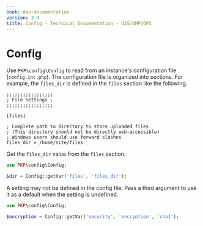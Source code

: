 ```yaml
---
book: dev-documentation
version: 3.4
title: Config - Technical Documentation - OJS|OMP|OPS
---
```


# Config

Use `PKP\config\Config` to read from an instance's configuration file (`config.inc.php`). The configuration file is organized into sections. For example, the `files_dir` is defined in the `files` section like the following.

```
;;;;;;;;;;;;;;;;;
; File Settings ;
;;;;;;;;;;;;;;;;;

[files]

; Complete path to directory to store uploaded files
; (This directory should not be directly web-accessible)
; Windows users should use forward slashes
files_dir = /home/site/files
```

Get the `files_dir` value from the `files` section.

```php
use PKP\config\Config;

$dir = Config::getVar('files', 'files_dir');
```

A setting may not be defined in the config file. Pass a third argument to use it as a default when the setting is undefined.

```php
use PKP\config\Config;

$encryption = Config::getVar('security', 'encryption', 'sha1');
```
